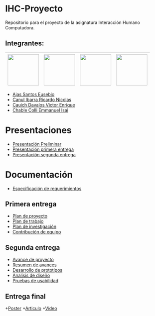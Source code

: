 # IHC-Proyecto

Repositorio para el proyecto de la asignatura Interacción Humano Computadora.

## Integrantes:

| <img src = "https://avatars.githubusercontent.com/u/45111678?s=460&u=d84a754f965d2810404c83c71caab83e12124ca5&v4" width = 100> | <img src = "https://avatars.githubusercontent.com/u/47760015?s=460 u=a00f49cb98d5ee89724bf06d0ab21901c6f236bd&v=4" width = 100> | <img src = "https://avatars.githubusercontent.com/u/50329391?s=460&v=4" width = 100> | <img src = "https://avatars.githubusercontent.com/u/48963587?s=460&u=e825fecd4e60acf45ffe565dc64b4e819450b551&v=4" width = 100> |
| ------------------------------------------------------------------------------------------------------------------------------ | ------------------------------------------------------------------------------------------------------------------------------- | ------------------------------------------------------------------------------------ | ------------------------------------------------------------------------------------------------------------------------------- |

- [Ajas Santos Eusebio](https://github.com/EusebioAjas)
- [Canul Ibarra Ricardo Nicolas](https://github.com/HikingCarrot7)
- [Cauich Davalos Victor Enrique](https://github.com/VictorWars)
- [Chable Colli Emmanuel Isai](https://github.com/SonBear)

# Presentaciones

- [Presentación Preliminar](https://docs.google.com/presentation/d/1DiIRE0B2OfE_adCsDtm2PXGUG9zvyk-WrE0qQyGFm-k/edit?usp=sharing)
- [Presentación primera entrega](https://docs.google.com/presentation/d/1uMy0kCAG8fykGgYm25KeRCWaYqL9XQjeuaKmLw2UW1I/edit?usp=sharing)
- [Presentación segunda entrega](https://docs.google.com/presentation/d/1piCV3vBUPZJ18yLZ7I8BYY7zUGlr64LVX-JaGla2xMk/edit?usp=sharing)

# Documentación

- [Especificación de requerimientos](https://docs.google.com/document/d/1jAOXPjH9IfhLvw6-WR7Afiw_LtxF_tMS5189SemFLYA/edit?usp=sharing)

## Primera entrega

- [Plan de proyecto](https://docs.google.com/document/d/1nDcp4RktocdgXuYr6IZOMlVL1TfB6n6D1h4pN4NtLgQ/edit?usp=sharing)
- [Plan de trabajo](https://docs.google.com/spreadsheets/d/1icGlSrMhyCGeiTd2V3xEcQ6_Eoo8wRsyrQWbMVNo_MU/edit?usp=sharing)
- [Plan de investigación](https://docs.google.com/document/d/1_uhYpQUqXNublMaqK4S0Bp4EjoU6UH89AMNVJeku4Lo/edit?usp=sharing)
- [Contribución de equipo](https://docs.google.com/spreadsheets/d/11fWpDlCfpDJLEv2Nk0xhmxiUNdmhnKilR7yT2E8bcwU/edit?usp=sharing)

## Segunda entrega

- [Avance de proyecto](https://docs.google.com/document/d/1XHHt3Y-ObiLGI52w3-TVvZS59GXv21d-C605uODzP2g/edit?usp=sharing)
- [Resumen de avances](https://docs.google.com/document/d/153rJRnKfHJIRI1U-p3ey1f1mbRHrh8GqCz1j8rrRWE0/edit?usp=sharing)
- [Desarrollo de prototipos](https://drive.google.com/file/d/1r1mdE3Y2mDkkU9T5sBjA5GwNC6gG5mgI/view?usp=sharing)
- [Analisis de diseño](https://docs.google.com/document/d/1E8Tktn3QV5x3RybkawXqwG6Mv48alwm2-g1T4969_us/edit?usp=sharing)
- [Pruebas de usabilidad](https://docs.google.com/document/d/1roe7n0IEhpTYL5DtVF6ykXX1pvXpU82zraldgSD4nks/edit?usp=sharing)

## Entrega final

+[Poster](https://www.figma.com/file/P5ugffxNIpiONS64Oamu1v/Poster-IHC?node-id=0%3A1) +[Articulo](https://docs.google.com/document/d/1WE3Gg6-bYnb5hO7gUsYXr_zLtccdk9Or3Wrxn6_wa5w/edit?usp=sharing) +[Video](https://youtu.be/4JPd_-6u36Q)

